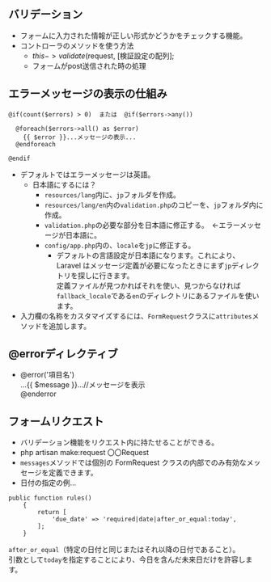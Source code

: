 ## バリデーション
- フォームに入力された情報が正しい形式かどうかをチェックする機能。
- コントローラのメソッドを使う方法
  - $this->validate($request, [検証設定の配列];  
  - フォームがpost送信された時の処理  

## エラーメッセージの表示の仕組み
```
@if(count($errors) > 0)  または  @if($errors->any())  
    
  @foreach($errors->all() as $error)  
    {{ $error }}...メッセージの表示...  
  @endforeach  
  
@endif  
```

- デフォルトではエラーメッセージは英語。
  - 日本語にするには？  
    - `resources/lang`内に、`jp`フォルダを作成。  
    - `resources/lang/en`内の`validation.php`のコピーを、`jp`フォルダ内に作成。　　
    - `validation.php`の必要な部分を日本語に修正する。　←エラーメッセージが日本語に。  
    - `config/app.php`内の、`locale`を`jp`に修正する。  
      - デフォルトの言語設定が日本語になります。これにより、Laravel はメッセージ定義が必要になったときにまず`jp`ディレクトリを探しに行きます。  
        定義ファイルが見つかればそれを使い、見つからなければ`fallback_locale`である`en`のディレクトリにあるファイルを使います。
- 入力欄の名称をカスタマイズするには、`FormRequest`クラスに`attributes`メソッドを追加します。
        
## @errorディレクティブ
- @error('項目名')  
  ...{{ $message }}...//メッセージを表示  
  @enderror  
  
## フォームリクエスト
- バリデーション機能をリクエスト内に持たせることができる。  
- php artisan make:request 〇〇Request  
- `messages`メソッドでは個別の FormRequest クラスの内部でのみ有効なメッセージを定義できます。  
-  日付の指定の例...  
```
public function rules()
    {
        return [
            'due_date' => 'required|date|after_or_equal:today',
        ];
    }
```
`after_or_equal`（特定の日付と同じまたはそれ以降の日付であること）。  
引数として`today`を指定することにより、今日を含んだ未来日だけを許容します。  
